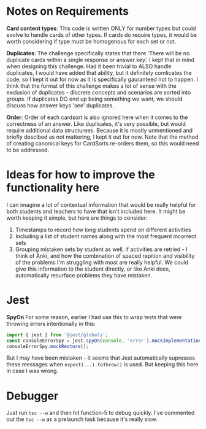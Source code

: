 # Notes on Requirements

**Card content types**: This code is written ONLY for number types but could evolve to handle cards of other types. If cards do require types, it would be worth considering if type must be homogenous for each set or not.

**Duplicates**: The challenge specifically states that there 'There will be no duplicate cards within a single response or answer key.' I kept that in mind when designing this challenge. Had it been trivial to ALSO handle duplicates, I would have added that ability, but it definitely comlicates the code, so I kept it out for now as it is specifically gauranteed not to happen. I think that the format of this challenge makes a lot of sense with the exclusion of duplicates - discrete concepts and scenarios are sorted into groups. If duplicates DO end up being something we want, we should discuss how answer keys 'see' duplicates.

**Order**: Order of each cardsort is also ignored here when it comes to the correctness of an answer. Like duplicates, it's very possible, but would require additional data structurees. Because it is mostly unmentioned and briefly descibed as not mattering, I kept it out for now. Note that the method of creating canonical keys for CardSorts re-orders them, so this would need to be addressed.

# Ideas for how to improve the functionality here
I can imagine a lot of contextual information that would be really helpful for both students and teachers to have that isn't included here. It might be worth keeping it simple, but here are things to consider:
1. Timestamps to record how long students spend on different activities
2. Including a list of student names along with the most frequent incorrect sets
3. Grouping mistaken sets by student as well, if activities are retried - I think of Anki, and how the combination of spaced repition and visibility of the problems I'm struggling with most are really helpful. We could give this information to the student directly, or like Anki does, automatically resurface problems they have mistaken.


# Jest
**SpyOn**
For some reason, earlier I had use this to wrap tests that were throwing errors intentionally in this:

```ts
import { jest } from '@jest/globals';
const consoleErrorSpy = jest.spyOn(console, 'error').mockImplementation(() => {});
consoleErrorSpy.mockRestore();
```

But I may have been mistaken - it seems that Jest automatically supresses these messages when `expect(...).toThrow()` is used. But keeping this here in case I was wrong.

# Debugger
Just run `tsc --w` and then hit function-5 to debug quickly. I've commented out the `tsc --w` as a prelaunch task because it's really slow.